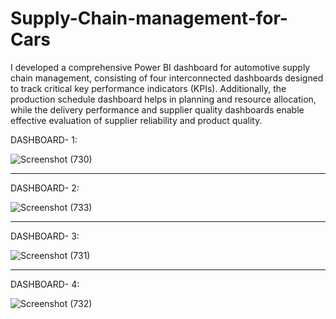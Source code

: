 # Supply-Chain-management-for-Cars

I developed a comprehensive Power BI dashboard for automotive supply chain management, consisting of four interconnected dashboards designed to track critical key performance indicators (KPIs). Additionally, the production schedule dashboard helps in planning and resource allocation, while the delivery performance and supplier quality dashboards enable effective evaluation of supplier reliability and product quality. 

DASHBOARD- 1:

![Screenshot (730)](https://github.com/user-attachments/assets/e3ee5a62-d385-478a-bf12-83f96f0fbfc9)

--------------------------------------------------------------------------------------------------------------------------------------

DASHBOARD- 2:

![Screenshot (733)](https://github.com/user-attachments/assets/44b78ae3-7ec5-4978-912a-81b893732bd3)

--------------------------------------------------------------------------------------------------------------------------------------

DASHBOARD- 3:

![Screenshot (731)](https://github.com/user-attachments/assets/62bdcd5f-bb57-4b66-bfbe-cd4b393fa3ce)

---------------------------------------------------------------------------------------------------------------------------------------

DASHBOARD- 4:

![Screenshot (732)](https://github.com/user-attachments/assets/33c8860b-dd16-4740-a86d-588e9f608954)
